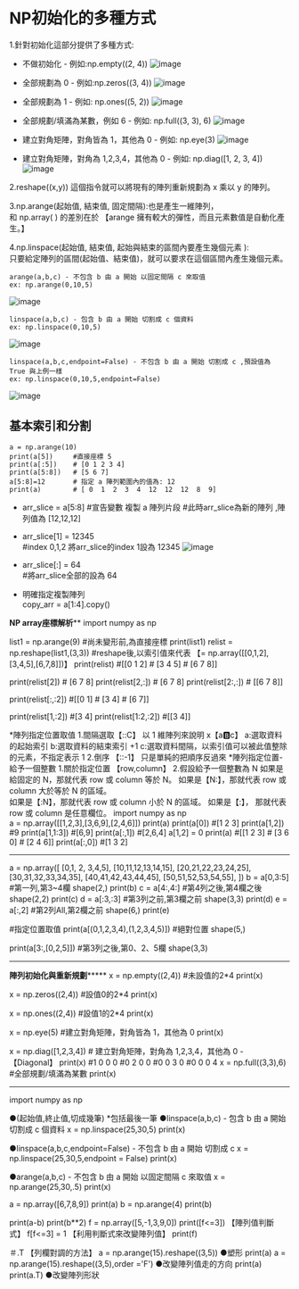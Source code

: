 # NP初始化的多種方式  

1.針對初始化這部分提供了多種方式:    
              
* 不做初始化 - 例如:np.empty((2, 4))
![image](https://user-images.githubusercontent.com/112489587/208289905-cd3f2755-77ca-4d32-bd46-28baffb4b64f.png)


* 全部規劃為 0 - 例如:np.zeros((3, 4))
![image](https://user-images.githubusercontent.com/112489587/208289970-0f68aca9-50bd-451a-9ed7-c2ea8c82a66c.png)


* 全部規劃為 1 - 例如: np.ones((5, 2))
![image](https://user-images.githubusercontent.com/112489587/208289984-9ea9cd4d-a204-4125-8ac7-ddb9d5b55028.png)

* 全部規劃/填滿為某數，例如 6 - 例如: np.full((3, 3), 6)
![image](https://user-images.githubusercontent.com/112489587/208290001-51cb267d-34f1-415e-ac4f-84461b4c9a85.png)


* 建立對角矩陣，對角皆為 1，其他為 0 - 例如: np.eye(3)
![image](https://user-images.githubusercontent.com/112489587/208290010-a6475098-395a-409d-97b9-da43636a5375.png)


* 建立對角矩陣，對角為 1,2,3,4，其他為 0 - 例如: np.diag([1, 2, 3, 4])
![image](https://user-images.githubusercontent.com/112489587/208290027-5e1be61d-131f-4c07-b8e9-865a6cb19e0c.png)
       
              
              
2.reshape((x,y)) 這個指令就可以將現有的陣列重新規劃為 x 乘以 y 的陣列。   
  
3.np.arange(起始值, 結束值, 固定間隔):也是產生一維陣列，     
  和 np.array( ) 的差別在於 【arange 擁有較大的彈性，而且元素數值是自動化產生。】        

4.np.linspace(起始值, 結束值, 起始與結束的區間內要產生幾個元素 ):   
                  只要給定陣列的區間(起始值、結束值)，就可以要求在這個區間內產生幾個元素。
    
    
    arange(a,b,c) - 不包含 b 由 a 開始 以固定間隔 c 來取值
    ex: np.arange(0,10,5)
![image](https://user-images.githubusercontent.com/112489587/208290357-574579cc-50d1-40ad-af72-e07f7bcecfdc.png)
    
    linspace(a,b,c) - 包含 b 由 a 開始 切割成 c 個資料
    ex: np.linspace(0,10,5)
![image](https://user-images.githubusercontent.com/112489587/208290263-96727b05-53d9-465a-926b-a9dd7aedec20.png)

    linspace(a,b,c,endpoint=False) - 不包含 b 由 a 開始 切割成 c ,預設值為 True 與上例一樣
    ex: np.linspace(0,10,5,endpoint=False)
![image](https://user-images.githubusercontent.com/112489587/208290212-62d6fed6-fd04-4137-b02a-9d573e67a70e.png)



## 基本索引和分割  


    a = np.arange(10)
    print(a[5])     #直接座標 5
    print(a[:5])    # [0 1 2 3 4]
    print(a[5:8])   # [5 6 7]
    a[5:8]=12       # 指定 a 陣列範圍內的值為: 12
    print(a)        # [ 0  1  2  3  4  12  12  12  8  9]


* arr_slice = a[5:8]  #宣告變數 複製 a 陣列片段 
#此時arr_slice為新的陣列 ,陣列值為 [12,12,12]
  
* arr_slice[1] = 12345    
#index 0,1,2 將arr_slice的index 1設為 12345
![image](https://user-images.githubusercontent.com/112489587/208290784-1e13b9c2-b4fc-4e86-9e16-5afb81bc56fe.png)


* arr_slice[:] = 64     
#將arr_slice全部的設為 64


* 明確指定複製陣列   
copy_arr = a[1:4].copy()




************NP array座標解析**************
import numpy as np

list1 = np.arange(9)      #尚未變形前,為直接座標
print(list1)
relist = np.reshape(list1,(3,3)) #reshape後,以索引值來代表
     【= np.array([[0,1,2],[3,4,5],[6,7,8]])】
print(relist)                   #[[0 1 2]
                                # [3 4 5]
                                # [6 7 8]]

print(relist[2])                # [6 7 8]
print(relist[2,:])              # [6 7 8]
print(relist[2:,:])             # [[6 7 8]]

print(relist[:,:2])             #[[0 1]
                                # [3 4]
                                # [6 7]]

print(relist[1,:2])             #[3 4]
print(relist[1:2,:2])           #[[3 4]]


 *陣列指定位置取值
    1.間隔選取【::C】
      以 1 維陣列來說明 x【a:b:c】
        a:選取資料的起始索引
        b:選取資料的結束索引 +1
        c:選取資料間隔，以索引值可以被此值整除的元素，不指定表示 1
    2.倒序 【::-1】
        只是單純的把順序反過來
 *陣列指定位置-給予一個整數
    1.關於指定位置 【row,column】
    2.假設給予一個整數為 N
      如果是給固定的 N，那就代表 row 或 column 等於 N。
      如果是【N:】，那就代表 row 或 column 大於等於 N 的區域。  
      如果是【:N】，那就代表 row 或 column 小於 N 的區域。
      如果是【:】， 那就代表 row 或 column 是任意欄位。
import numpy as np     
 a = np.array([[1,2,3],[3,6,9],[2,4,6]])
print(a)
print(a[0])         #[1 2 3]
print(a[1,2])       #9
print(a[1,1:3])     #[6,9]
print(a[:,1])       #[2,6,4]
a[1,2] = 0
print(a)            #[[1 2 3]
                    # [3 6 0]
                    # [2 4 6]]
print(a[:,0])       #[1 3 2]


******************************************
a = np.array([
[0,1, 2, 3,4,5],
[10,11,12,13,14,15],
[20,21,22,23,24,25],
[30,31,32,33,34,35],
[40,41,42,43,44,45],
[50,51,52,53,54,55],
])
b = a[0,3:5]    #第一列,第3~4欄  shape(2,)
print(b)
c = a[4:,4:]    #第4列之後,第4欄之後 shape(2,2)
print(c)
d = a[:3,:3]    #第3列之前,第3欄之前 shape(3,3)
print(d)
e = a[:,2]      #第2列All,第2欄之前 shape(6,)
print(e)

#指定位置取值
print(a[(0,1,2,3,4),(1,2,3,4,5)])   #絕對位置 shape(5,)

print(a[3:,[0,2,5]])    #第3列之後,第0、2、5欄  shape(3,3)


***********************************************************
******************陣列初始化與重新規劃***********************
x = np.empty((2,4)) #未設值的2*4
print(x)

x = np.zeros((2,4)) #設值0的2*4
print(x)

x = np.ones((2,4))  #設值1的2*4
print(x)

x = np.eye(5)       #建立對角矩陣，對角皆為 1，其他為 0
print(x)

x = np.diag([1,2,3,4])  # 建立對角矩陣，對角為 1,2,3,4，其他為 0 -  【Diagonal】
print(x)                #1 0 0 0
                        #0 2 0 0
                        #0 0 3 0
                        #0 0 0 4
x = np.full((3,3),6)   #全部規劃/填滿為某數
print(x)



**************************************
import numpy as np

  ●(起始值,終止值,切成幾筆) *包括最後一筆
  ●linspace(a,b,c) - 包含 b 由 a 開始 切割成 c 個資料
  x = np.linspace(25,30,5)
  print(x)

  ●linspace(a,b,c,endpoint=False) - 不包含 b 由 a 開始 切割成 c
  x = np.linspace(25,30,5,endpoint = False)
  print(x)

  ●arange(a,b,c) - 不包含 b 由 a 開始 以固定間隔 c 來取值
  x = np.arange(25,30,.5)
  print(x)


  a = np.array([6,7,8,9])
  print(a)
  b = np.arange(4)
  print(b)

  print(a-b)
  print(b**2)
  f = np.array([5,-1,3,9,0])
  print([f<=3])    【陣列值判斷式】
  f[f<=3] = 1      【利用判斷式來改變陣列值】
  print(f)

  ＃.T  【列欄對調的方法】
  a = np.arange(15).reshape((3,5)) ●塑形
  print(a)
  a = np.arange(15).reshape((3,5),order ='F') ●改變陣列值走的方向
  print(a)
  print(a.T)  ●改變陣列形狀
